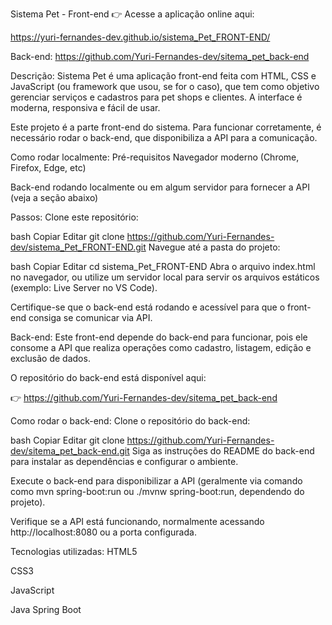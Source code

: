 Sistema Pet - Front-end
👉 Acesse a aplicação online aqui:


https://yuri-fernandes-dev.github.io/sistema_Pet_FRONT-END/

Back-end:
https://github.com/Yuri-Fernandes-dev/sitema_pet_back-end

Descrição:
Sistema Pet é uma aplicação front-end feita com HTML, CSS e JavaScript (ou framework que usou, se for o caso), que tem como objetivo gerenciar serviços e cadastros para pet shops e clientes. A interface é moderna, responsiva e fácil de usar.

Este projeto é a parte front-end do sistema. Para funcionar corretamente, é necessário rodar o back-end, que disponibiliza a API para a comunicação.

Como rodar localmente:
Pré-requisitos
Navegador moderno (Chrome, Firefox, Edge, etc)

Back-end rodando localmente ou em algum servidor para fornecer a API (veja a seção abaixo)

Passos:
Clone este repositório:

bash
Copiar
Editar
git clone https://github.com/Yuri-Fernandes-dev/sistema_Pet_FRONT-END.git
Navegue até a pasta do projeto:

bash
Copiar
Editar
cd sistema_Pet_FRONT-END
Abra o arquivo index.html no navegador, ou utilize um servidor local para servir os arquivos estáticos (exemplo: Live Server no VS Code).

Certifique-se que o back-end está rodando e acessível para que o front-end consiga se comunicar via API.

Back-end:
Este front-end depende do back-end para funcionar, pois ele consome a API que realiza operações como cadastro, listagem, edição e exclusão de dados.

O repositório do back-end está disponível aqui:

👉 https://github.com/Yuri-Fernandes-dev/sitema_pet_back-end

Como rodar o back-end:
Clone o repositório do back-end:

bash
Copiar
Editar
git clone https://github.com/Yuri-Fernandes-dev/sitema_pet_back-end.git
Siga as instruções do README do back-end para instalar as dependências e configurar o ambiente.

Execute o back-end para disponibilizar a API (geralmente via comando como mvn spring-boot:run ou ./mvnw spring-boot:run, dependendo do projeto).

Verifique se a API está funcionando, normalmente acessando http://localhost:8080 ou a porta configurada.

Tecnologias utilizadas:
HTML5

CSS3

JavaScript

Java Spring Boot
